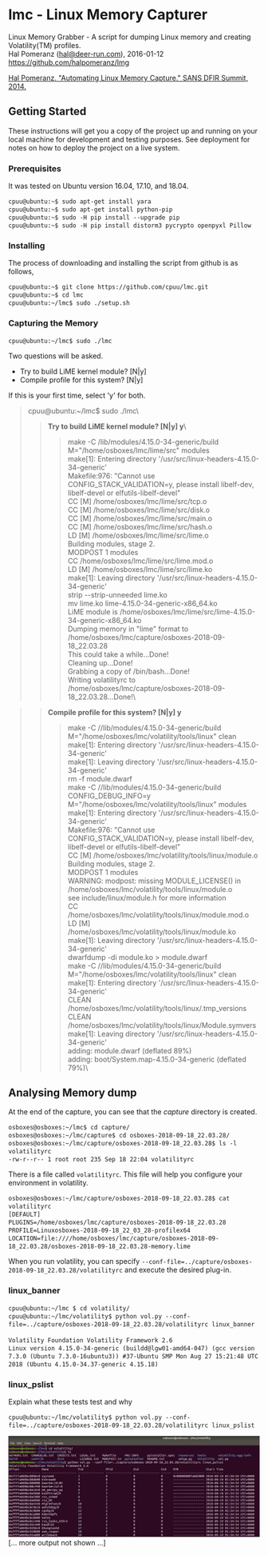 
# lmc - Linux Memory Capturer 

Linux Memory Grabber - A script for dumping Linux memory and creating Volatility(TM) profiles.\
Hal Pomeranz (hal@deer-run.com), 2016-01-12 \
https://github.com/halpomeranz/lmg 

[Hal Pomeranz. "Automating Linux Memory Capture." SANS DFIR Summit, 2014.](http://www.deer-run.com/~hal/AutomatingLinuxMemoryCapture.pdf) 


## Getting Started

These instructions will get you a copy of the project up and running on your local machine for development and testing purposes. See deployment for notes on how to deploy the project on a live system.

### Prerequisites

It was tested on Ubuntu version 16.04, 17.10, and 18.04.

```
cpuu@ubuntu:~$ sudo apt-get install yara
cpuu@ubuntu:~$ sudo apt-get install python-pip
cpuu@ubuntu:~$ sudo -H pip install --upgrade pip
cpuu@ubuntu:~$ sudo -H pip install distorm3 pycrypto openpyxl Pillow
```

### Installing

The process of downloading and installing the script from github is as follows,


```
cpuu@ubuntu:~$ git clone https://github.com/cpuu/lmc.git
cpuu@ubuntu:~$ cd lmc
cpuu@ubuntu:~/lmc$ sudo ./setup.sh
```
### Capturing the Memory

```
cpuu@ubuntu:~/lmc$ sudo ./lmc
```

Two questions will be asked.
* Try to build LiME kernel module? [N|y] 
* Compile profile for this system? [N|y] 

If this is your first time, select 'y' for both.
> cpuu@ubuntu:~/lmc$ sudo ./lmc\
>>**Try to build LiME kernel module? [N|y] y**\
>>>  make -C /lib/modules/4.15.0-34-generic/build M="/home/osboxes/lmc/lime/src" modules\
make[1]: Entering directory '/usr/src/linux-headers-4.15.0-34-generic'\
Makefile:976: "Cannot use CONFIG_STACK_VALIDATION=y, please install libelf-dev, libelf-devel or elfutils-libelf-devel"\
  CC [M]  /home/osboxes/lmc/lime/src/tcp.o\
  CC [M]  /home/osboxes/lmc/lime/src/disk.o\
  CC [M]  /home/osboxes/lmc/lime/src/main.o\
  CC [M]  /home/osboxes/lmc/lime/src/hash.o\
  LD [M]  /home/osboxes/lmc/lime/src/lime.o\
  Building modules, stage 2.\
  MODPOST 1 modules\
  CC      /home/osboxes/lmc/lime/src/lime.mod.o\
  LD [M]  /home/osboxes/lmc/lime/src/lime.ko\
make[1]: Leaving directory '/usr/src/linux-headers-4.15.0-34-generic'\
strip --strip-unneeded lime.ko\
mv lime.ko lime-4.15.0-34-generic-x86_64.ko\
LiME module is /home/osboxes/lmc/lime/src/lime-4.15.0-34-generic-x86_64.ko\
Dumping memory in "lime" format to /home/osboxes/lmc/capture/osboxes-2018-09-18_22.03.28\
This could take a while...Done!\
Cleaning up...Done!\
Grabbing a copy of /bin/bash...Done!\
Writing volatilityrc to /home/osboxes/lmc/capture/osboxes-2018-09-18_22.03.28...Done!\

>>**Compile profile for this system? [N|y] y**
>>> make -C //lib/modules/4.15.0-34-generic/build M="/home/osboxes/lmc/volatility/tools/linux" clean\
make[1]: Entering directory '/usr/src/linux-headers-4.15.0-34-generic'\
make[1]: Leaving directory '/usr/src/linux-headers-4.15.0-34-generic'\
rm -f module.dwarf\
make -C //lib/modules/4.15.0-34-generic/build CONFIG_DEBUG_INFO=y M="/home/osboxes/lmc/volatility/tools/linux" modules\
make[1]: Entering directory '/usr/src/linux-headers-4.15.0-34-generic'\
Makefile:976: "Cannot use CONFIG_STACK_VALIDATION=y, please install libelf-dev, libelf-devel or elfutils-libelf-devel"\
  CC [M]  /home/osboxes/lmc/volatility/tools/linux/module.o\
  Building modules, stage 2.\
  MODPOST 1 modules\
WARNING: modpost: missing MODULE_LICENSE() in /home/osboxes/lmc/volatility/tools/linux/module.o\
see include/linux/module.h for more information\
  CC      /home/osboxes/lmc/volatility/tools/linux/module.mod.o\
  LD [M]  /home/osboxes/lmc/volatility/tools/linux/module.ko\
make[1]: Leaving directory '/usr/src/linux-headers-4.15.0-34-generic'\
dwarfdump -di module.ko > module.dwarf\
make -C //lib/modules/4.15.0-34-generic/build M="/home/osboxes/lmc/volatility/tools/linux" clean\
make[1]: Entering directory '/usr/src/linux-headers-4.15.0-34-generic'\
  CLEAN   /home/osboxes/lmc/volatility/tools/linux/.tmp_versions\
  CLEAN   /home/osboxes/lmc/volatility/tools/linux/Module.symvers\
make[1]: Leaving directory '/usr/src/linux-headers-4.15.0-34-generic'\
  adding: module.dwarf (deflated 89%)\
  adding: boot/System.map-4.15.0-34-generic (deflated 79%)\


## Analysing Memory dump
At the end of the capture, you can see that the *capture* directory is created.
```
osboxes@osboxes:~/lmc$ cd capture/
osboxes@osboxes:~/lmc/capture$ cd osboxes-2018-09-18_22.03.28/
osboxes@osboxes:~/lmc/capture/osboxes-2018-09-18_22.03.28$ ls -l volatilityrc 
-rw-r--r-- 1 root root 235 Sep 18 22:04 volatilityrc
```
There is a file called `volatilityrc`. This file will help you configure your environment in volatility.
```
osboxes@osboxes:~/lmc/capture/osboxes-2018-09-18_22.03.28$ cat volatilityrc 
[DEFAULT]
PLUGINS=/home/osboxes/lmc/capture/osboxes-2018-09-18_22.03.28
PROFILE=Linuxosboxes-2018-09-18_22_03_28-profilex64
LOCATION=file:////home/osboxes/lmc/capture/osboxes-2018-09-18_22.03.28/osboxes-2018-09-18_22.03.28-memory.lime
```
When you run volatility, you can specify `--conf-file=../capture/osboxes-2018-09-18_22.03.28/volatilityrc` and execute the desired plug-in.

### linux_banner
```
cpuu@ubuntu:~/lmc $ cd volatility/
cpuu@ubuntu:~/lmc/volatility$ python vol.py --conf-file=../capture/osboxes-2018-09-18_22.03.28/volatilityrc linux_banner

Volatility Foundation Volatility Framework 2.6
Linux version 4.15.0-34-generic (buildd@lgw01-amd64-047) (gcc version 7.3.0 (Ubuntu 7.3.0-16ubuntu3)) #37-Ubuntu SMP Mon Aug 27 15:21:48 UTC 2018 (Ubuntu 4.15.0-34.37-generic 4.15.18)
```

### linux_pslist

Explain what these tests test and why

```
cpuu@ubuntu:~/lmc/volatility$ python vol.py --conf-file=../capture/osboxes-2018-09-18_22.03.28/volatilityrc linux_pslist
```
![alt text](screenshots/ubuntu18.png)
[... more output not shown ...]

